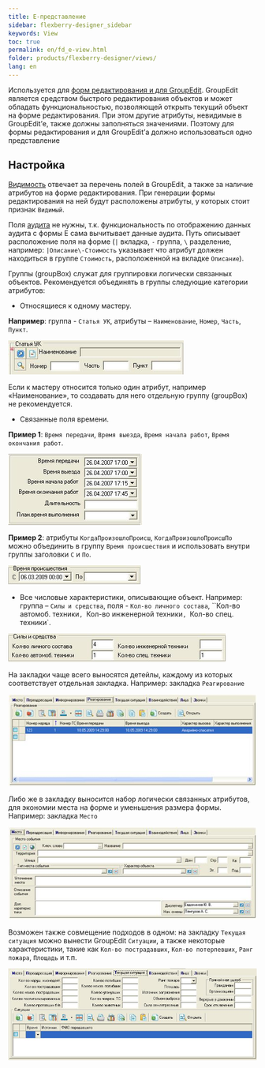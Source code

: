```yaml
---
title: E-представление
sidebar: flexberry-designer_sidebar
keywords: View
toc: true
permalink: en/fd_e-view.html
folder: products/flexberry-designer/views/
lang: en
---
```


Используется для [форм редактирования и для GroupEdit](fd_classes-with-stereotype-editform.html). GroupEdit является средством быстрого редактирования объектов и может обладать функциональностью, позволяющей открыть текущий объект на форме редактирования. При этом другие атрибуты, невидимые в GroupEdit’е, также должны заполняться значениями. Поэтому для формы редактирования и для GroupEdit’а должно использоваться одно представление

## Настройка

[Видимость](fd_hidden-properties-in-view.html) отвечает за перечень полей в GroupEdit, а также за наличие атрибутов на форме редактирования. При генерации формы редактирования на ней будут расположены атрибуты, у которых стоит признак `Видимый`.

Поля [аудита](efs_audit.html) не нужны, т.к. функциональность по отображению данных аудита с формы Е сама вычитывает данные аудита.
Путь описывает расположение поля на форме (`|` вкладка, `-` группа, `\` разделение, например: `|Описание\-Стоимость` указывает что атрибут должен находиться в группе `Стоимость`, расположенной на вкладке `Описание`).

Группы (groupBox) служат для группировки логически связанных объектов. Рекомендуется объединять в группы следующие категории атрибутов:

*	Относящиеся к одному мастеру.

**Например**: группа - `Статья УК`, атрибуты – `Наименование`, `Номер`, `Часть`, `Пункт`.

![](/images/pages/products/flexberry-designer/views/e-view1.jpg)


Если к мастеру относится только один атрибут, например «Наименование», то создавать для него отдельную группу (groupBox) не рекомендуется.

*	 Связанные поля времени.

**Пример 1**: `Время передачи`, `Время выезда`, `Время начала работ`, `Время окончания работ`.

![](/images/pages/products/flexberry-designer/views/e-view2.jpg)


**Пример 2**: атрибуты `КогдаПроизошлоПроисш`, `КогдаПроизошлоПроисшПо` можно объединить в группу `Время происшествия` и использовать внутри группы заголовки `С` и `По`.

![](/images/pages/products/flexberry-designer/views/e-view3.jpg)


*	Все числовые характеристики, описывающие объект. Например: группа – `Силы и средства`, поля - `Кол-во личного состава`, ``Кол-во автомоб. техники`, `Кол-во инженерной техники`, `Кол-во спец. техники`.

![](/images/pages/products/flexberry-designer/views/e-view4.jpg)


На закладки чаще всего выносятся детейлы, каждому из которых соответствует отдельная закладка. Например: закладка `Реагирование`

![](/images/pages/products/flexberry-designer/views/e-view5.jpg)


Либо же в закладку выносится набор логически связанных атрибутов, для экономии места на форме и уменьшения размера формы. Например: закладка `Место`

![](/images/pages/products/flexberry-designer/views/e-view6.jpg)


Возможен также совмещение подходов в одном: на закладку `Текущая ситуация` можно вынести GroupEdit `Ситуации`, а также некоторые характеристики, такие как `Кол-во пострадавших`, `Кол-во потерпевших`, `Ранг пожара`, `Площадь` и т.п.

![](/images/pages/products/flexberry-designer/views/e-view7.jpg)
